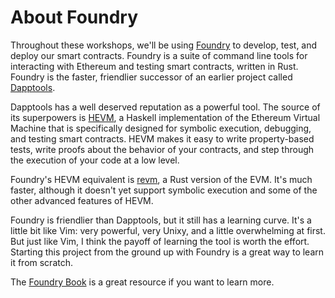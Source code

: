 # About Foundry
Throughout these workshops, we'll be using [Foundry](https://github.com/gakonst/foundry) to develop, test, and deploy our smart contracts. Foundry is a suite of command line tools for interacting with Ethereum and testing smart contracts, written in Rust. Foundry is the faster, friendlier successor of an earlier project called [Dapptools](http://dapp.tools/). 

Dapptools has a well deserved reputation as a powerful tool. The source of its superpowers is [HEVM](https://github.com/dapphub/dapptools/tree/master/src/hevm), a Haskell implementation of the Ethereum Virtual Machine that is specifically designed for symbolic execution, debugging, and testing smart contracts. HEVM makes it easy to write property-based tests, write proofs about the behavior of your contracts, and step through the execution of your code at a low level.

Foundry's HEVM equivalent is [revm](https://github.com/bluealloy/revm), a Rust version of the EVM. It's much faster, although it doesn't yet support symbolic execution and some of the other advanced features of HEVM. 

Foundry is friendlier than Dapptools, but it still has a learning curve. It's a little bit like Vim: very powerful, very Unixy, and a little overwhelming at first. But just like Vim, I think the payoff of learning the tool is worth the effort. Starting this project from the ground up with Foundry is a great way to learn it from scratch.

The [Foundry Book](https://book.getfoundry.sh/) is a great resource if you want to learn more.
